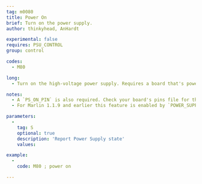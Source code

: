 ```yaml
---
tag: m0080
title: Power On
brief: Turn on the power supply.
author: thinkyhead, AnHardt

experimental: false
requires: PSU_CONTROL
group: control

codes:
  - M80

long:
  - Turn on the high-voltage power supply. Requires a board that's powered from USB or another 5V source.

notes:
  - A `PS_ON_PIN` is also required. Check your board's pins file for the default.
  - For Marlin 1.1.9 and earlier this feature is enabled by `POWER_SUPPLY`.

parameters:
  -
    tag: S
    optional: true
    description: 'Report Power Supply state'
    values:

example:
  -
    code: M80 ; power on

---
```

